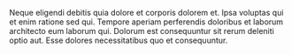 Neque eligendi debitis quia dolore et corporis dolorem et.
Ipsa voluptas qui et enim ratione sed qui.
Tempore aperiam perferendis doloribus et laborum architecto eum laborum qui.
Dolorum est consequuntur sit rerum deleniti optio aut.
Esse dolores necessitatibus quo et consequuntur.